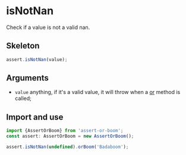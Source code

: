# isNotNan

Check if a value is not a valid nan.

## Skeleton

```ts
assert.isNotNan(value);
```

## Arguments

- `value` anything, if it's a valid value, it will throw when a [or](../or.md) method is called;

## Import and use

```ts
import {AssertOrBoom} from 'assert-or-boom';
const assert: AssertOrBoom = new AssertOrBoom();

assert.isNotNan(undefined).orBoom('Badaboom');
```
